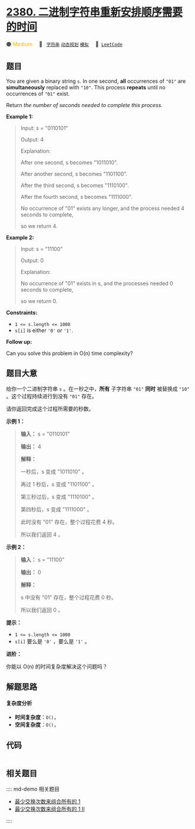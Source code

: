 # [2380. 二进制字符串重新安排顺序需要的时间](https://leetcode.com/problems/time-needed-to-rearrange-a-binary-string)

🟠 <font color=#ffb800>Medium</font>&emsp; 🔖&ensp; [`字符串`](/leetcode/outline/tag/string.md) [`动态规划`](/leetcode/outline/tag/dynamic-programming.md) [`模拟`](/leetcode/outline/tag/simulation.md)&emsp; 🔗&ensp;[`LeetCode`](https://leetcode.com/problems/time-needed-to-rearrange-a-binary-string)


## 题目

You are given a binary string `s`. In one second, **all** occurrences of
`"01"` are **simultaneously** replaced with `"10"`. This process **repeats**
until no occurrences of `"01"` exist.

Return _the number of seconds needed to complete this process._



**Example 1:**

> Input: s = "0110101"
> 
> Output: 4
> 
> Explanation: 
> 
> After one second, s becomes "1011010".
> 
> After another second, s becomes "1101100".
> 
> After the third second, s becomes "1110100".
> 
> After the fourth second, s becomes "1111000".
> 
> No occurrence of "01" exists any longer, and the process needed 4 seconds to complete,
> 
> so we return 4.

**Example 2:**

> Input: s = "11100"
> 
> Output: 0
> 
> Explanation:
> 
> No occurrence of "01" exists in s, and the processes needed 0 seconds to complete,
> 
> so we return 0.

**Constraints:**

  * `1 <= s.length <= 1000`
  * `s[i]` is either `'0'` or `'1'`.



**Follow up:**

Can you solve this problem in O(n) time complexity?


## 题目大意

给你一个二进制字符串 `s` 。在一秒之中，**所有**  子字符串 `"01"` **同时**  被替换成 `"10"` 。这个过程持续进行到没有
`"01"` 存在。

请你返回完成这个过程所需要的秒数。



**示例 1：**

> 
> 
> 
> 
> 
> **输入：** s = "0110101"
> 
> **输出：** 4
> 
> **解释：**
> 
> 一秒后，s 变成 "1011010" 。
> 
> 再过 1 秒后，s 变成 "1101100" 。
> 
> 第三秒过后，s 变成 "1110100" 。
> 
> 第四秒后，s 变成 "1111000" 。
> 
> 此时没有 "01" 存在，整个过程花费 4 秒。
> 
> 所以我们返回 4 。
> 
> 

**示例 2：**

> 
> 
> 
> 
> 
> **输入：** s = "11100"
> 
> **输出：** 0
> 
> **解释：**
> 
> s 中没有 "01" 存在，整个过程花费 0 秒。
> 
> 所以我们返回 0 。
> 
> 



**提示：**

  * `1 <= s.length <= 1000`
  * `s[i]` 要么是 `'0'` ，要么是 `'1'` 。



**进阶：**

你能以 O(n) 的时间复杂度解决这个问题吗？


## 解题思路

#### 复杂度分析

- **时间复杂度**：`O()`，
- **空间复杂度**：`O()`，

## 代码

```javascript

```

## 相关题目

:::: md-demo 相关题目
- [最少交换次数来组合所有的 1](https://leetcode.com/problems/minimum-swaps-to-group-all-1s-together)
- [最少交换次数来组合所有的 1 II](https://leetcode.com/problems/minimum-swaps-to-group-all-1s-together-ii)

::::
